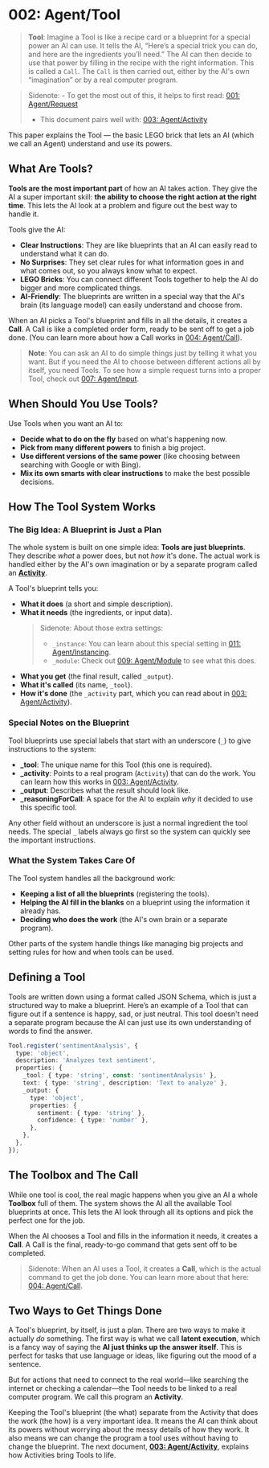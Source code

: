 # 002: Agent/Tool

> **Tool**: Imagine a Tool is like a recipe card or a blueprint for a special power an AI can use. It tells the AI, “Here’s a special trick you can do, and here are the ingredients you’ll need.” The AI can then decide to use that power by filling in the recipe with the right information. This is called a `Call`. The `Call` is then carried out, either by the AI's own “imagination” or by a real computer program.

> Sidenote: - To get the most out of this, it helps to first read: [001: Agent/Request](./001_agent_request.md)
> - This document pairs well with: [003: Agent/Activity](./003_agent_activity.md)

This paper explains the Tool — the basic LEGO brick that lets an AI (which we call an Agent) understand and use its powers.

## What Are Tools?

**Tools are the most important part** of how an AI takes action. They give the AI a super important skill: **the ability to choose the right action at the right time**. This lets the AI look at a problem and figure out the best way to handle it.

Tools give the AI:

- **Clear Instructions**: They are like blueprints that an AI can easily read to understand what it can do.
- **No Surprises**: They set clear rules for what information goes in and what comes out, so you always know what to expect.
- **LEGO Bricks**: You can connect different Tools together to help the AI do bigger and more complicated things.
- **AI-Friendly**: The blueprints are written in a special way that the AI's brain (its language model) can easily understand and choose from.

When an AI picks a Tool's blueprint and fills in all the details, it creates a **Call**. A Call is like a completed order form, ready to be sent off to get a job done. (You can learn more about how a Call works in [004: Agent/Call](./004_agent_call.md)).

> **Note**: You can ask an AI to do simple things just by telling it what you want. But if you need the AI to choose between different actions all by itself, you need Tools. To see how a simple request turns into a proper Tool, check out [007: Agent/Input](./007_agent_input.md).

## When Should You Use Tools?

Use Tools when you want an AI to:

- **Decide what to do on the fly** based on what's happening now.
- **Pick from many different powers** to finish a big project.
- **Use different versions of the same power** (like choosing between searching with Google or with Bing).
- **Mix its own smarts with clear instructions** to make the best possible decisions.

## How The Tool System Works

### The Big Idea: A Blueprint is Just a Plan

The whole system is built on one simple idea: **Tools are just blueprints**. They describe *what* a power does, but not *how* it's done. The actual work is handled either by the AI's own imagination or by a separate program called an **[Activity](./003_agent_activity.md)**.

A Tool's blueprint tells you:

- **What it does** (a short and simple description).
- **What it needs** (the ingredients, or input data).
  >Sidenote: About those extra settings:
  >
  > - `_instance`: You can learn about this special setting in [011: Agent/Instancing](./011_agent_instancing.md).
  > - `_module`: Check out [009: Agent/Module](./009_agent_module.md) to see what this does.
- **What you get** (the final result, called `_output`).
- **What it's called** (its name, `_tool`).
- **How it's done** (the `_activity` part, which you can read about in [003: Agent/Activity](./003_agent_activity.md)).

### Special Notes on the Blueprint

Tool blueprints use special labels that start with an underscore (`_`) to give instructions to the system:

- **\_tool**: The unique name for this Tool (this one is required).
- **\_activity**: Points to a real program (`Activity`) that can do the work. You can learn how this works in [003: Agent/Activity](./003_agent_activity.md).
- **\_output**: Describes what the result should look like.
- **\_reasoningForCall**: A space for the AI to explain *why* it decided to use this specific tool.

Any other field without an underscore is just a normal ingredient the tool needs. The special `_` labels always go first so the system can quickly see the important instructions.

### What the System Takes Care Of

The Tool system handles all the background work:

- **Keeping a list of all the blueprints** (registering the tools).
- **Helping the AI fill in the blanks** on a blueprint using the information it already has.
- **Deciding who does the work** (the AI's own brain or a separate program).

Other parts of the system handle things like managing big projects and setting rules for how and when tools can be used.

## Defining a Tool

Tools are written down using a format called JSON Schema, which is just a structured way to make a blueprint. Here’s an example of a Tool that can figure out if a sentence is happy, sad, or just neutral. This tool doesn't need a separate program because the AI can just use its own understanding of words to find the answer.

```typescript
Tool.register('sentimentAnalysis', {
  type: 'object',
  description: 'Analyzes text sentiment',
  properties: {
    _tool: { type: 'string', const: 'sentimentAnalysis' },
    text: { type: 'string', description: 'Text to analyze' },
    _output: {
      type: 'object',
      properties: {
        sentiment: { type: 'string' },
        confidence: { type: 'number' },
      },
    },
  },
});
```

## The Toolbox and The Call

While one tool is cool, the real magic happens when you give an AI a whole **Toolbox** full of them. The system shows the AI all the available Tool blueprints at once. This lets the AI look through all its options and pick the perfect one for the job.

When the AI chooses a Tool and fills in the information it needs, it creates a **Call**. A Call is the final, ready-to-go command that gets sent off to be completed.

> Sidenote: When an AI uses a Tool, it creates a **Call**, which is the actual command to get the job done. You can learn more about that here: [004: Agent/Call](./004_agent_call.md).

## Two Ways to Get Things Done

A Tool's blueprint, by itself, is just a plan. There are two ways to make it actually *do* something. The first way is what we call **latent execution**, which is a fancy way of saying the **AI just thinks up the answer itself**. This is perfect for tasks that use language or ideas, like figuring out the mood of a sentence.

But for actions that need to connect to the real world—like searching the internet or checking a calendar—the Tool needs to be linked to a real computer program. We call this program an **Activity**.

Keeping the Tool's blueprint (the what) separate from the Activity that does the work (the how) is a very important idea. It means the AI can think about its powers without worrying about the messy details of how they work. It also means we can change the program a tool uses without having to change the blueprint. The next document, **[003: Agent/Activity](./003_agent_activity.md)**, explains how Activities bring Tools to life.